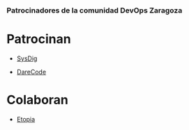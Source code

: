 
### Patrocinadores de la comunidad DevOps Zaragoza

# Patrocinan

 * [SysDig](https://sysdig.com/) 

 * [DareCode](https://darecode.com/) 

# Colaboran

* [Etopia](https://www.zaragoza.es/ciudad/etopia/) 



<br />
